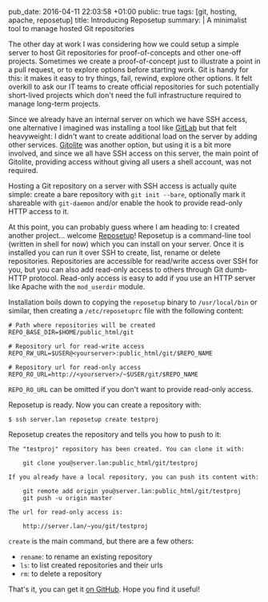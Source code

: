 pub_date: 2016-04-11 22:03:58 +01:00
public: true
tags: [git, hosting, apache, reposetup]
title: Introducing Reposetup
summary: |
    A minimalist tool to manage hosted Git repositories

The other day at work I was considering how we could setup a simple server to host Git repositories for proof-of-concepts and other one-off projects. Sometimes we create a proof-of-concept just to illustrate a point in a pull request, or to explore options before starting work. Git is handy for this: it makes it easy to try things, fail, rewind, explore other options. It felt overkill to ask our IT teams to create official repositories for such potentially short-lived projects which don't need the full infrastructure required to manage long-term projects.

Since we already have an internal server on which we have SSH access, one alternative I imagined was installing a tool like [GitLab][] but that felt heavyweight: I didn't want to create additional load on the server by adding other services. [Gitolite][] was another option, but using it is a bit more involved, and since we all have SSH access on this server, the main point of Gitolite, providing access without giving all users a shell account, was not required.

Hosting a Git repository on a server with SSH access is actually quite simple: create a bare repository with `git init --bare`, optionally mark it shareable with `git-daemon` and/or enable the hook to provide read-only HTTP access to it.

At this point, you can probably guess where I am heading to: I created another project... welcome [Reposetup][]! Reposetup is a command-line tool (written in shell for now) which you can install on your server. Once it is installed you can run it over SSH to create, list, rename or delete repositories. Repositories are accessible for read/write access over SSH for you, but you can also add read-only access to others through Git dumb-HTTP protocol. Read-only access is easy to add if you use an HTTP server like Apache with the `mod_userdir` module.

Installation boils down to copying the `reposetup` binary to `/usr/local/bin` or similar, then creating a `/etc/reposetuprc` file with the following content:

    # Path where repositories will be created
    REPO_BASE_DIR=$HOME/public_html/git

    # Repository url for read-write access
    REPO_RW_URL=$USER@<yourserver>:public_html/git/$REPO_NAME

    # Repository url for read-only access
    REPO_RO_URL=http://<yourserver>/~$USER/git/$REPO_NAME

`REPO_RO_URL` can be omitted if you don't want to provide read-only access.

Reposetup is ready. Now you can create a repository with:

    $ ssh server.lan reposetup create testproj
    
Reposetup creates the repository and tells you how to push to it:

    The "testproj" repository has been created. You can clone it with:

        git clone you@server.lan:public_html/git/testproj

    If you already have a local repository, you can push its content with:

        git remote add origin you@server.lan:public_html/git/testproj
        git push -u origin master

    The url for read-only access is:

        http://server.lan/~you/git/testproj

`create` is the main command, but there are a few others:

- `rename`: to rename an existing repository
- `ls`: to list created repositories and their urls
- `rm`: to delete a repository

That's it, you can get it [on GitHub][Reposetup]. Hope you find it useful!

[GitLab]: https://gitlab.com
[Gitolite]: https://github.com/sitaramc/gitolite
[Reposetup]: https://github.com/agateau/reposetup